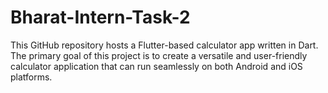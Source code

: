 # Bharat-Intern-Task-2
This GitHub repository hosts a Flutter-based calculator app written in Dart. The primary goal of this project is to create a versatile and user-friendly calculator application that can run seamlessly on both Android and iOS platforms.
